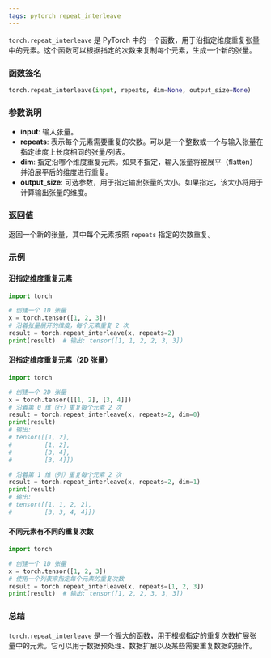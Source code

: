 ```yaml
---
tags: pytorch repeat_interleave
---
```


`torch.repeat_interleave` 是 PyTorch 中的一个函数，用于沿指定维度重复张量中的元素。这个函数可以根据指定的次数来复制每个元素，生成一个新的张量。

### 函数签名

```python
torch.repeat_interleave(input, repeats, dim=None, output_size=None)
```

### 参数说明

- **input**: 输入张量。
- **repeats**: 表示每个元素需要重复的次数。可以是一个整数或一个与输入张量在指定维度上长度相同的张量/列表。
- **dim**: 指定沿哪个维度重复元素。如果不指定，输入张量将被展平（flatten）并沿展平后的维度进行重复。
- **output_size**: 可选参数，用于指定输出张量的大小。如果指定，该大小将用于计算输出张量的维度。

### 返回值

返回一个新的张量，其中每个元素按照 `repeats` 指定的次数重复。

### 示例

#### 沿指定维度重复元素

```python
import torch

# 创建一个 1D 张量
x = torch.tensor([1, 2, 3])
# 沿着张量展开的维度，每个元素重复 2 次
result = torch.repeat_interleave(x, repeats=2)
print(result)  # 输出: tensor([1, 1, 2, 2, 3, 3])
```

#### 沿指定维度重复元素（2D 张量）

```python
import torch

# 创建一个 2D 张量
x = torch.tensor([[1, 2], [3, 4]])
# 沿着第 0 维（行）重复每个元素 2 次
result = torch.repeat_interleave(x, repeats=2, dim=0)
print(result)
# 输出:
# tensor([[1, 2],
#         [1, 2],
#         [3, 4],
#         [3, 4]])

# 沿着第 1 维（列）重复每个元素 2 次
result = torch.repeat_interleave(x, repeats=2, dim=1)
print(result)
# 输出:
# tensor([[1, 1, 2, 2],
#         [3, 3, 4, 4]])
```

#### 不同元素有不同的重复次数

```python
import torch

# 创建一个 1D 张量
x = torch.tensor([1, 2, 3])
# 使用一个列表来指定每个元素的重复次数
result = torch.repeat_interleave(x, repeats=[1, 2, 3])
print(result)  # 输出: tensor([1, 2, 2, 3, 3, 3])
```

### 总结

`torch.repeat_interleave` 是一个强大的函数，用于根据指定的重复次数扩展张量中的元素。它可以用于数据预处理、数据扩展以及某些需要重复数据的操作。
